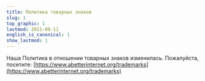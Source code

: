 ```yaml
---
title: Политика товарных знаков
slug: 1
top_graphic: 1
lastmod: 2021-08-11
english_is_canonical: 1
show_lastmod: 1
---
```


Наша Политика в отношении товарных знаков изменилась. Пожалуйста, посетите: [https://www.abetterinternet.org/trademarks](https://www.abetterinternet.org/trademarks)
